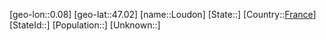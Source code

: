 ﻿---
location: [47.02,0.08]
type: City
tags:
- geo/City


SpocWebEntityId: 32105
isDeleted: false
confidential: public

---
[geo-lon::0.08]
[geo-lat::47.02]
[name::Loudon]
[State::]
[Country::[France](geo/Continent/Europe/France.md)]
[StateId::]
[Population::]
[Unknown::]

